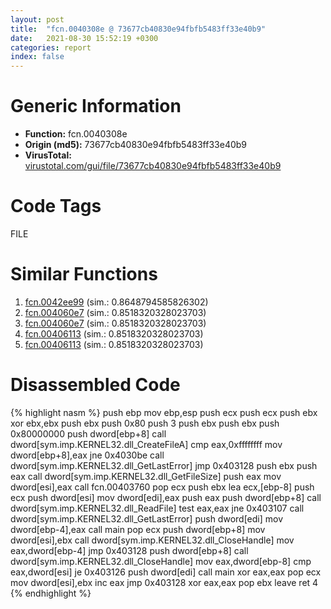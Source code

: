```yaml
---
layout: post
title:  "fcn.0040308e @ 73677cb40830e94fbfb5483ff33e40b9"
date:   2021-08-30 15:52:19 +0300
categories: report
index: false
---
```


# Generic Information
- **Function:** fcn.0040308e
- **Origin (md5):** 73677cb40830e94fbfb5483ff33e40b9
- **VirusTotal:** [virustotal.com/gui/file/73677cb40830e94fbfb5483ff33e40b9][virustotal_ref]

# Code Tags
<span class="tag" id="FILE">FILE</span>


# Similar Functions

1. [fcn.0042ee99][similar_1_ref] (sim.: 0.8648794585826302)
2. [fcn.004060e7][similar_2_ref] (sim.: 0.8518320328023703)
3. [fcn.004060e7][similar_3_ref] (sim.: 0.8518320328023703)
4. [fcn.00406113][similar_4_ref] (sim.: 0.8518320328023703)
5. [fcn.00406113][similar_5_ref] (sim.: 0.8518320328023703)


# Disassembled Code

{% highlight nasm %}
push ebp
mov ebp,esp
push ecx
push ecx
push ebx
xor ebx,ebx
push ebx
push 0x80
push 3
push ebx
push ebx
push 0x80000000
push dword[ebp+8]
call dword[sym.imp.KERNEL32.dll_CreateFileA]
cmp eax,0xffffffff
mov dword[ebp+8],eax
jne 0x4030be
call dword[sym.imp.KERNEL32.dll_GetLastError]
jmp 0x403128
push ebx
push eax
call dword[sym.imp.KERNEL32.dll_GetFileSize]
push eax
mov dword[esi],eax
call fcn.00403760
pop ecx
push ebx
lea ecx,[ebp-8]
push ecx
push dword[esi]
mov dword[edi],eax
push eax
push dword[ebp+8]
call dword[sym.imp.KERNEL32.dll_ReadFile]
test eax,eax
jne 0x403107
call dword[sym.imp.KERNEL32.dll_GetLastError]
push dword[edi]
mov dword[ebp-4],eax
call main
pop ecx
push dword[ebp+8]
mov dword[esi],ebx
call dword[sym.imp.KERNEL32.dll_CloseHandle]
mov eax,dword[ebp-4]
jmp 0x403128
push dword[ebp+8]
call dword[sym.imp.KERNEL32.dll_CloseHandle]
mov eax,dword[ebp-8]
cmp eax,dword[esi]
je 0x403126
push dword[edi]
call main
xor eax,eax
pop ecx
mov dword[esi],ebx
inc eax
jmp 0x403128
xor eax,eax
pop ebx
leave
ret 4
{% endhighlight %}


[similar_1_ref]: /report/fcn.0042ee99@f5b8476c36459986b226c45654aeb016
[similar_2_ref]: /report/fcn.004060e7@fc08a944a357dc216338592f13f65b60
[similar_3_ref]: /report/fcn.004060e7@59b1876779e3211327c1a96e7e2c12c4
[similar_4_ref]: /report/fcn.00406113@5bfd33ece1aeef8bda2c7fc886262ed9
[similar_5_ref]: /report/fcn.00406113@999ae3491971c32d67bd4c32561ea381
[virustotal_ref]: https://www.virustotal.com/gui/file/73677cb40830e94fbfb5483ff33e40b9